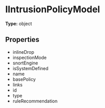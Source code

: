 # IIntrusionPolicyModel


**Type:** object

## Properties
* inlineDrop
* inspectionMode
* snortEngine
* isSystemDefined
* name
* basePolicy
* links
* id
* type
* ruleRecommendation
